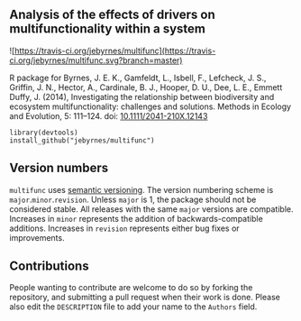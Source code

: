 ## Analysis of the effects of drivers on multifunctionality within a system 
![https://travis-ci.org/jebyrnes/multifunc](https://travis-ci.org/jebyrnes/multifunc.svg?branch=master)  
  
R package for Byrnes, J. E. K., Gamfeldt, L., Isbell, F., Lefcheck, J. S., Griffin, J. N., Hector, A., Cardinale, B. J., Hooper, D. U., Dee, L. E., Emmett Duffy, J. (2014), Investigating the relationship between biodiversity and ecosystem multifunctionality: challenges and solutions. Methods in Ecology and Evolution, 5: 111–124. doi: [10.1111/2041-210X.12143](http://dx.doi.org/10.1111/2041-210X.12143)


    library(devtools)
    install_github("jebyrnes/multifunc")



## Version numbers

`multifunc` uses [semantic versioning][semver]. The version numbering
scheme is `major`.`minor`.`revision`. Unless `major` is 1, the package
should not be considered stable. All releases with the same `major`
versions are compatible. Increases in `minor` represents the addition of
backwards-compatible additions. Increases in `revision` represents either
bug fixes or improvements.

## Contributions

People wanting to contribute are welcome to do so by forking the repository,
and submitting a pull request when their work is done. Please also edit the
`DESCRIPTION` file to add your name to the `Authors` field.

[semver]: http://semver.org/
